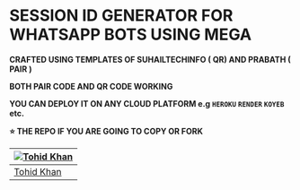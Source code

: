 # SESSION ID GENERATOR FOR WHATSAPP BOTS USING MEGA

**CRAFTED USING TEMPLATES OF SUHAILTECHINFO ( QR)  AND PRABATH ( PAIR )**

**BOTH PAIR CODE AND QR CODE WORKING**

**YOU CAN DEPLOY IT ON ANY CLOUD PLATFORM e.g `HEROKU` `RENDER` `KOYEB` etc.**

**⭐ THE REPO IF YOU ARE GOING TO COPY OR FORK**


| [![Tohid Khan](https://github.com/Tohidkhan6332.png?size=100)](https://github.com/Tohidkhan6332) |
| --- |
| [Tohid Khan](https://github.com/Tohidkhan6333) |

